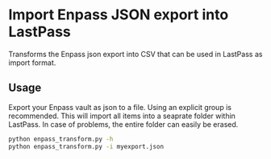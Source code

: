 Import Enpass JSON export into LastPass
=======================================

Transforms the Enpass json export into CSV that can be used in LastPass as import format.

Usage
-----

Export your Enpass vault as json to a file. Using an explicit group is recommended. This will import all items into a seaprate folder within LastPass. In case of problems, the entire folder can easily be erased.  
```bash
python enpass_transform.py -h
python enpass_transform.py -i myexport.json
```

